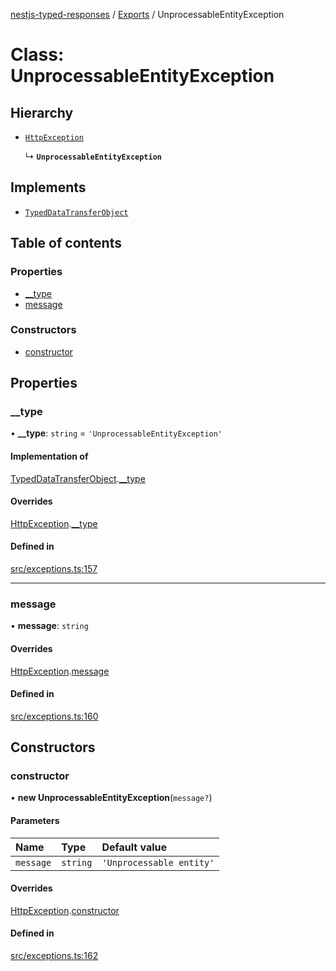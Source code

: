 [nestjs-typed-responses](../README.md) / [Exports](../modules.md) / UnprocessableEntityException

# Class: UnprocessableEntityException

## Hierarchy

- [`HttpException`](HttpException.md)

  ↳ **`UnprocessableEntityException`**

## Implements

- [`TypedDataTransferObject`](../interfaces/TypedDataTransferObject.md)

## Table of contents

### Properties

- [\_\_type](UnprocessableEntityException.md#__type)
- [message](UnprocessableEntityException.md#message)

### Constructors

- [constructor](UnprocessableEntityException.md#constructor)

## Properties

### \_\_type

• **\_\_type**: `string` = `'UnprocessableEntityException'`

#### Implementation of

[TypedDataTransferObject](../interfaces/TypedDataTransferObject.md).[__type](../interfaces/TypedDataTransferObject.md#__type)

#### Overrides

[HttpException](HttpException.md).[__type](HttpException.md#__type)

#### Defined in

[src/exceptions.ts:157](https://github.com/igrek8/nestjs-typed-responses/blob/e755f00/src/exceptions.ts#L157)

___

### message

• **message**: `string`

#### Overrides

[HttpException](HttpException.md).[message](HttpException.md#message)

#### Defined in

[src/exceptions.ts:160](https://github.com/igrek8/nestjs-typed-responses/blob/e755f00/src/exceptions.ts#L160)

## Constructors

### constructor

• **new UnprocessableEntityException**(`message?`)

#### Parameters

| Name | Type | Default value |
| :------ | :------ | :------ |
| `message` | `string` | `'Unprocessable entity'` |

#### Overrides

[HttpException](HttpException.md).[constructor](HttpException.md#constructor)

#### Defined in

[src/exceptions.ts:162](https://github.com/igrek8/nestjs-typed-responses/blob/e755f00/src/exceptions.ts#L162)
